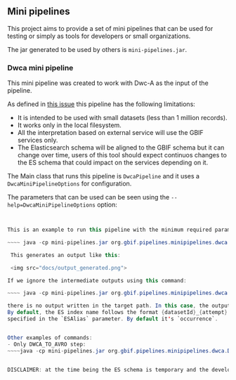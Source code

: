 ## Mini pipelines ##
This project aims to provide a set of mini pipelines that can be used for testing or simply as tools for developers or small organizations. 

The jar generated to be used by others is `mini-pipelines.jar`.

### Dwca mini pipeline ###
This mini pipeline was created to work with Dwc-A as the input of the pipeline.

As defined in [this issue](https://github.com/gbif/pipelines/issues/116) this pipeline has the following limitations:
- It is intended to be used with small datasets (less than 1 million records).
- It works only in the local filesystem.
- All the interpretation based on external service will use the GBIF services only.
- The Elasticsearch schema will be aligned to the GBIF schema but it can change over time, users of this tool should expect continuos changes to the ES schema that could impact on the services depending on it.


The Main class that runs this pipeline is `DwcaPipeline` and it uses a `DwcaMiniPipelineOptions` for configuration.  


The parameters that can be used can be seen using the `--help=DwcaMiniPipelineOptions` option:

~~~~ java -cp mini-pipelines.jar org.gbif.pipelines.minipipelines.dwca.DwcaPipeline --help=DwcaMiniPipelineOptions~~~~ 


This is an example to run this pipeline with the minimum required parameters:

~~~~ java -cp mini-pipelines.jar org.gbif.pipelines.minipipelines.dwca.DwcaPipeline --inputPath=dwca.zip --targetPath=output --datasetId=abcd1234 --attempt=1 --gbifEnv=DEV --ESHosts=http://localhost:9200~~~~ 

 This generates an output like this:

 <img src="docs/output_generated.png">

If we ignore the intermediate outputs using this command:

~~~~ java -cp mini-pipelines.jar org.gbif.pipelines.minipipelines.dwca.DwcaPipeline --inputPath=dwca.zip --targetPath=output --datasetId=abcd1234 --attempt=1 --gbifEnv=DEV --ESHosts=http://localhost:9200 --ignoreIntermediateOutputs=true~~~~ 

there is no output written in the target path. In this case, the output is the records indexed in ES. 
By default, the ES index name follows the format {datasetId}_{attempt}. This index is added to the alias 
specified in the `ESAlias` parameter. By default it's `occurrence`.


Other examples of commands:
- Only DWCA_TO_AVRO step: 
~~~~java -cp mini-pipelines.jar org.gbif.pipelines.minipipelines.dwca.DwcaPipeline --inputPath=dwca.zip --targetPath=output --datasetId=https://api.gbif-dev.org/v1/geocode/reverse --attempt=1 --gbifEnv=DEV --ESHosts=http://localhost:9200 --pipelineStep=DWCA_TO_AVRO~~~~ 


DISCLAIMER: at the time being the ES schema is temporary and the development of the pipeline is still in an early stage, therefore issues may be encountered.
